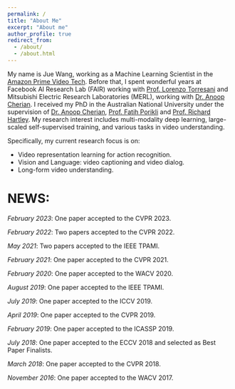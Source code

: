 ```yaml
---
permalink: /
title: "About Me"
excerpt: "About me"
author_profile: true
redirect_from: 
  - /about/
  - /about.html
---
```


My name is Jue Wang, working as a Machine Learning Scientist in the [Amazon Prime Video Tech](https://www.primevideotech.com/). Before that, I spent wonderful years at Facebook AI Research Lab (FAIR) working with [Prof. Lorenzo Torresani](https://ltorresa.github.io/home.html) and Mitsubishi Electric Research Laboratories (MERL),  working with [Dr. Anoop Cherian](http://users.cecs.anu.edu.au/~cherian/). I received my PhD in the Australian National University under  the supervision of [Dr. Anoop Cherian](http://users.cecs.anu.edu.au/~cherian/), [Prof. Fatih Porikli](http://www.porikli.com) and [Prof. Richard Hartley](http://users.cecs.anu.edu.au/~hartley/). My research interest includes multi-modality deep learning, large-scaled self-supervised training, and various tasks in video understanding. 

Specifically, my current research focus is on:
* Video representation learning for action recognition.
* Vision and Language: video captioning  and video dialog.
* Long-form video understanding.


NEWS:
======
*February 2023*: One paper accepted to the CVPR 2023.

*February 2022*: Two papers accepted to the CVPR 2022.

*May 2021*: Two papers accepted to the IEEE TPAMI.

*February 2021*: One paper accepted to the CVPR 2021.

*February 2020*: One paper accepted to the WACV 2020.

*August 2019*: One paper accepted to the IEEE TPAMI.

*July 2019*: One paper accepted to the ICCV 2019.

*April 2019*: One paper accepted to the CVPR 2019.

*February 2019*: One paper accepted to the ICASSP 2019.

*July 2018*: One paper accepted to the ECCV 2018 and selected as Best Paper Finalists.

*March 2018*: One paper accepted to the CVPR 2018.

*November 2016*: One paper accepted to the WACV 2017.

